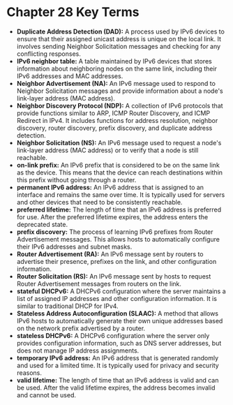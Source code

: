 # Chapter 28 Key Terms

*   **Duplicate Address Detection (DAD):** A process used by IPv6 devices to ensure that their assigned unicast address is unique on the local link. It involves sending Neighbor Solicitation messages and checking for any conflicting responses.
*   **IPv6 neighbor table:** A table maintained by IPv6 devices that stores information about neighboring nodes on the same link, including their IPv6 addresses and MAC addresses.
*   **Neighbor Advertisement (NA):** An IPv6 message used to respond to Neighbor Solicitation messages and provide information about a node's link-layer address (MAC address).
*   **Neighbor Discovery Protocol (NDP):** A collection of IPv6 protocols that provide functions similar to ARP, ICMP Router Discovery, and ICMP Redirect in IPv4. It includes functions for address resolution, neighbor discovery, router discovery, prefix discovery, and duplicate address detection.
*   **Neighbor Solicitation (NS):** An IPv6 message used to request a node's link-layer address (MAC address) or to verify that a node is still reachable.
*   **on-link prefix:** An IPv6 prefix that is considered to be on the same link as the device. This means that the device can reach destinations within this prefix without going through a router.
*   **permanent IPv6 address:** An IPv6 address that is assigned to an interface and remains the same over time. It is typically used for servers and other devices that need to be consistently reachable.
*   **preferred lifetime:** The length of time that an IPv6 address is preferred for use. After the preferred lifetime expires, the address enters the deprecated state.
*   **prefix discovery:** The process of learning IPv6 prefixes from Router Advertisement messages. This allows hosts to automatically configure their IPv6 addresses and subnet masks.
*   **Router Advertisement (RA):** An IPv6 message sent by routers to advertise their presence, prefixes on the link, and other configuration information.
*   **Router Solicitation (RS):** An IPv6 message sent by hosts to request Router Advertisement messages from routers on the link.
*   **stateful DHCPv6:** A DHCPv6 configuration where the server maintains a list of assigned IP addresses and other configuration information. It is similar to traditional DHCP for IPv4.
*   **Stateless Address Autoconfiguration (SLAAC):** A method that allows IPv6 hosts to automatically generate their own unique addresses based on the network prefix advertised by a router.
*   **stateless DHCPv6:** A DHCPv6 configuration where the server only provides configuration information, such as DNS server addresses, but does not manage IP address assignments.
*   **temporary IPv6 address:** An IPv6 address that is generated randomly and used for a limited time. It is typically used for privacy and security reasons.
*   **valid lifetime:** The length of time that an IPv6 address is valid and can be used. After the valid lifetime expires, the address becomes invalid and cannot be used.